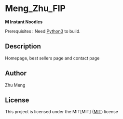# Meng_Zhu_FIP

**M Instant Noodles**

Prerequisites : Need [Python3](https://www.python.org/) to build.

## Description
Homepage, best sellers page and contact page

## Author
Zhu Meng

## License
This project is licensed under the MIT[MIT]
([MIT](https://choosealicense.com/licenses/mit/)) license
